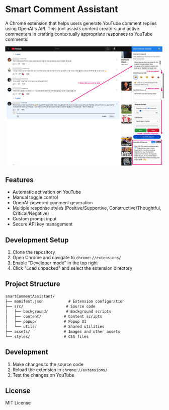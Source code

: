 # Smart Comment Assistant

A Chrome extension that helps users generate YouTube comment replies using OpenAI's API. This tool assists content creators and active commenters in crafting contextually appropriate responses to YouTube comments.

![](./assets/screenshot_1.jpg)

## Features

- Automatic activation on YouTube
- Manual toggle control
- OpenAI-powered comment generation
- Multiple response styles (Positive/Supportive, Constructive/Thoughtful, Critical/Negative)
- Custom prompt input
- Secure API key management

## Development Setup

1. Clone the repository
2. Open Chrome and navigate to `chrome://extensions/`
3. Enable "Developer mode" in the top right
4. Click "Load unpacked" and select the extension directory

## Project Structure

```
smartCommentAssistant/
├── manifest.json           # Extension configuration
├── src/                   # Source code
│   ├── background/        # Background scripts
│   ├── content/          # Content scripts
│   ├── popup/            # Popup UI
│   └── utils/            # Shared utilities
├── assets/               # Images and other assets
└── styles/               # CSS files
```

## Development

1. Make changes to the source code
2. Reload the extension in `chrome://extensions/`
3. Test the changes on YouTube

## License

MIT License